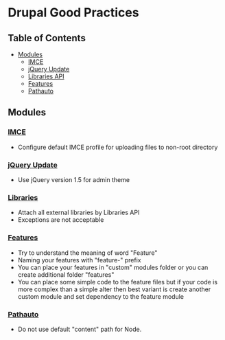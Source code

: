 # Drupal Good Practices

## Table of Contents

- [Modules](#modules)
    - [IMCE](#imce)
    - [jQuery Update](#jquery_update)
    - [Libraries API](#libraries)
    - [Features](#features)
    - [Pathauto](#pathauto)
    
## Modules

### [IMCE](https://www.drupal.org/project/imce)

  * Configure default IMCE profile for uploading files to non-root directory
 
### [jQuery Update](https://www.drupal.org/project/jquery_update)

  * Use jQuery version 1.5 for admin theme
    
### [Libraries](https://www.drupal.org/project/libraries)

  * Attach all external libraries by Libraries API
  * Exceptions are not acceptable
  
### [Features](https://www.drupal.org/project/features)

  * Try to understand the meaning of word "Feature"
  * Naming your features with "feature-" prefix
  * You can place your features in "custom" modules folder or you can create additional folder "features"
  * You can place some simple code to the feature files but if your code is more complex than a simple alter then best variant is create another custom module and set dependency to the feature module
  
### [Pathauto](https://www.drupal.org/project/pathauto)

  * Do not use default "content" path for Node.
  
